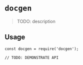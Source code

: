 # `docgen`

> TODO: description

## Usage

```
const docgen = require('docgen');

// TODO: DEMONSTRATE API
```
